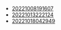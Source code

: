 - [20221008191607](/zet/20221008191607/README.md)
- [20221013222124](/zet/20221013222124/README.md)
- [20221018042949](/zet/20221018042949/README.md)
